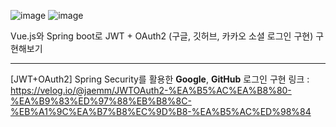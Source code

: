 ![image](https://github.com/user-attachments/assets/dadba92e-803c-41c6-a5ab-27a8d69452b6)
![image](https://github.com/user-attachments/assets/4ffb3deb-3bbd-40f1-908a-80b9e0b82e69)


Vue.js와 Spring boot로 JWT + OAuth2 (구글, 깃허브, 카카오 소셜 로그인 구현) 구현해보기

---

[JWT+OAuth2] Spring Security를 활용한 **Google**, **GitHub** 로그인 구현 
링크 : https://velog.io/@jaemm/JWTOAuth2-%EA%B5%AC%EA%B8%80-%EA%B9%83%ED%97%88%EB%B8%8C-%EB%A1%9C%EA%B7%B8%EC%9D%B8-%EA%B5%AC%ED%98%84

